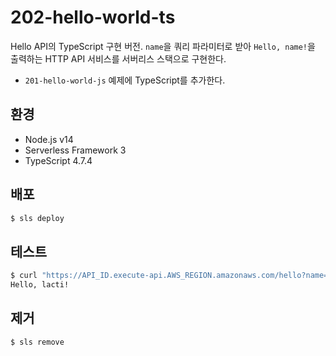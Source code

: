 # 202-hello-world-ts

Hello API의 TypeScript 구현 버전. `name`을 쿼리 파라미터로 받아 `Hello, name!`을 출력하는 HTTP API 서비스를 서버리스 스택으로 구현한다.

- `201-hello-world-js` 예제에 TypeScript를 추가한다.

## 환경

- Node.js v14
- Serverless Framework 3
- TypeScript 4.7.4

## 배포

```bash
$ sls deploy
```

## 테스트

```bash
$ curl "https://API_ID.execute-api.AWS_REGION.amazonaws.com/hello?name=lacti"
Hello, lacti!
```

## 제거

```bash
$ sls remove
```
